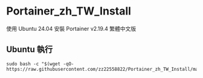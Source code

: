 # Portainer_zh_TW_Install
使用 Ubuntu 24.04 安裝 Portainer v2.19.4 繁體中文版


## Ubuntu 執行
```
sudo bash -c "$(wget -qO- https://raw.githubusercontent.com/zz22558822/Portainer_zh_TW_Install/main/Portainer_zh_TW_Install.sh)"
```
